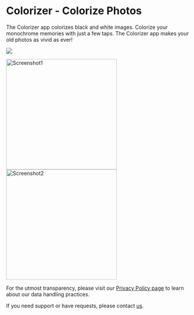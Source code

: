 # Colorizer - Colorize Photos

The Colorizer app colorizes black and white images. Colorize your monochrome memories with just a few taps. The Colorizer app makes your old photos as vivid as ever! 

<!-- <a href="https://apps.apple.com/us/app/colorizer-colorize-photos/id6590601683">
  <img src="https://elibooklover.github.io/Colorizer/appstore.png" alt="appstore" width="128"/>
</a>
<img src="https://elibooklover.github.io/Colorizer/playstore.png" alt="playstore" width="128"/> -->

![](https://elibooklover.github.io/Colorizer/ColorizerDemo.gif)

<img src="https://elibooklover.github.io/Colorizer/Screenshot1.png" alt="Screenshot1" width="300"/><img src="https://elibooklover.github.io/Colorizer/Screenshot2.png" alt="Screenshot2" width="300"/>


For the utmost transparency, please visit our [Privacy Policy page](privacy.md) to learn about our data handling practices.

If you need support or have requests, please contact [us](mailto:appdeveloperkim@gmail.com).

